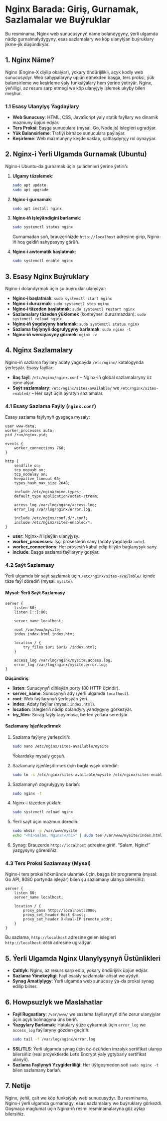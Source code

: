 # Nginx Barada: Giriş, Gurnamak, Sazlamalar we Buýruklar

Bu resminama, Nginx web sunucusynyň näme bolandygyny, ýerli ulgamda nädip gurnalmalydygyny, esas sazlamalary we köp ulanylýan buýruklary jikme-jik düşündirýär.

## 1. Nginx Näme?

Nginx (Engine-X diýlip okalýar), ýokary öndürijilikli, açyk kodly web sunucusydyr. Web sahypalaryny üpjün etmekden başga, ters proksi, ýük balansirleme we keşirleme ýaly funksiýalary hem ýerine ýetirýär. Nginx, ýeňilligi, az resurs sarp etmegi we köp ulanyjyly işlemek ukyby bilen meşhur.

### 1.1 Esasy Ulanylyş Ýagdaýlary

* **Web Sunucusy**: HTML, CSS, JavaScript ýaly statik faýllary we dinamik mazmuny üpjün edýär.
* **Ters Proksi**: Başga sunuculara (mysal: Go, Node.js) islegleri ugradýar.
* **Yük Balansirleme**: Trafiýi birnäçe sunuculara paýlaýar.
* **Keşirleme**: Web mazmunyny keşde saklap, çaltlaşdyryjy rol oynayýar.

## 2. Nginx-i Ýerli Ulgamda Gurnamak (Ubuntu)

Nginx-i Ubuntu-da gurnamak üçin şu ädimleri ýerine ýetiriň:

1. **Ulgamy täzelemek**:

   ```bash
   sudo apt update
   sudo apt upgrade
   ```
2. **Nginx-i gurnamak**:

   ```bash
   sudo apt install nginx
   ```
3. **Nginx-iň işleýändigini barlamak**:

   ```bash
   sudo systemctl status nginx
   ```

   Gurnamadan soň, brauzeriňizde `http://localhost` adresine girip, Nginx-iň hoş geldiň sahypasyny görüň.
4. **Nginx-i awtomatik başlatmak**:

   ```bash
   sudo systemctl enable nginx
   ```

## 3. Esasy Nginx Buýruklary

Nginx-i dolandyrmak üçin şu buýruklar ulanylýar:

* **Nginx-i başlatmak**: `sudo systemctl start nginx`
* **Nginx-i duruzmak**: `sudo systemctl stop nginx`
* **Nginx-i täzeden başlatmak**: `sudo systemctl restart nginx`
* **Sazlamalary täzeden ýüklemek** (konteýneri duruzmazdan): `sudo systemctl reload nginx`
* **Nginx-iň ýagdaýyny barlamak**: `sudo systemctl status nginx`
* **Sazlama faýlynyň dogrulygyny barlamak**: `sudo nginx -t`
* **Nginx-iň wersiýasyny görmek**: `nginx -v`

## 4. Nginx Sazlamalary

Nginx-iň sazlama faýllary adaty ýagdaýda `/etc/nginx/` katalogynda ýerleşýär. Esasy faýllar:

* **Baş faýl**: `/etc/nginx/nginx.conf` – Nginx-iň global sazlamalaryny öz içine alýar.
* **Saýt sazlamalary**: `/etc/nginx/sites-available/` we `/etc/nginx/sites-enabled/` – Her saýt üçin aýratyn sazlamalar.

### 4.1 Esasy Sazlama Faýly (`nginx.conf`)

Esasy sazlama faýlynyň gysgaça mysaly:

```nginx
user www-data;
worker_processes auto;
pid /run/nginx.pid;

events {
    worker_connections 768;
}

http {
    sendfile on;
    tcp_nopush on;
    tcp_nodelay on;
    keepalive_timeout 65;
    types_hash_max_size 2048;

    include /etc/nginx/mime.types;
    default_type application/octet-stream;

    access_log /var/log/nginx/access.log;
    error_log /var/log/nginx/error.log;

    include /etc/nginx/conf.d/*.conf;
    include /etc/nginx/sites-enabled/*;
}
```

* **user**: Nginx-iň işleýän ulanyjysy.
* **worker\_processes**: İşçi prosesleriň sany (adaty ýagdaýda `auto`).
* **worker\_connections**: Her prosesiň kabul edip bilýän baglanyşyk sany.
* **include**: Başga sazlama faýllaryny goşýar.

### 4.2 Saýt Sazlamasy

Ýerli ulgamda bir saýt sazlamak üçin `/etc/nginx/sites-available/` içinde täze faýl dörediň (mysal: `mysite`).

#### Mysal: Ýerli Saýt Sazlamasy

```nginx
server {
    listen 80;
    listen [::]:80;

    server_name localhost;

    root /var/www/mysite;
    index index.html index.htm;

    location / {
        try_files $uri $uri/ /index.html;
    }

    access_log /var/log/nginx/mysite.access.log;
    error_log /var/log/nginx/mysite.error.log;
}
```

**Düşündiriş**:

* **listen**: Sunucynyň diňleýän porty (80 HTTP üçindir).
* **server\_name**: Sunucynyň ady (ýerli ulgamda `localhost`).
* **root**: Web faýllarynyň ýerleşýän ýeri.
* **index**: Adaty faýllar (mysal: `index.html`).
* **location**: Islegleriň nädip dolandyrylýandygyny görkezýär.
* **try\_files**: Sorag faýly tapylmasa, berlen ýollara seredýär.

#### Sazlamany Işjeňleşdirmek

1. Sazlama faýlyny ýerleşdiriň:

   ```bash
   sudo nano /etc/nginx/sites-available/mysite
   ```

   Ýokardaky mysaly goşuň.
2. Sazlamany işjeňleşdirmek üçin baglanyşyk dörediň:

   ```bash
   sudo ln -s /etc/nginx/sites-available/mysite /etc/nginx/sites-enabled/
   ```
3. Sazlamanyň dogrulygyny barlaň:

   ```bash
   sudo nginx -t
   ```
4. Nginx-i täzeden ýükläň:

   ```bash
   sudo systemctl reload nginx
   ```
5. Ýerli saýt üçin mazmun dörediň:

   ```bash
   sudo mkdir -p /var/www/mysite
   echo "<h1>Salam, Nginx!</h1>" | sudo tee /var/www/mysite/index.html
   ```
6. Synag: Brauzerde `http://localhost` adresine giriň. “Salam, Nginx!” ýazgysyny görersiňiz.

### 4.3 Ters Proksi Sazlamasy (Mysal)

Nginx-i ters proksi hökmünde ulanmak üçin, başga bir programma (mysal: Go API, 8080 portynda işleýär) bilen şu sazlamany ulanyp bilersiňiz:

```nginx
server {
    listen 80;
    server_name localhost;

    location / {
        proxy_pass http://localhost:8080;
        proxy_set_header Host $host;
        proxy_set_header X-Real-IP $remote_addr;
    }
}
```

Bu sazlama, `http://localhost` adresine gelen islegleri `http://localhost:8080` adresine ugradýar.

## 5. Ýerli Ulgamda Nginx Ulanylyşynyň Üstünlikleri

* **Çaltlyk**: Nginx, az resurs sarp edip, ýokary öndürijilik üpjün edýär.
* **Sazlama Ýönekeýligi**: Faýl esasly sazlamalar aňsat we aýdyň.
* **Synag Amatlylygy**: Ýerli ulgamda web sunucusy ýa-da proksi synag edilip bilner.

## 6. Howpsuzlyk we Maslahatlar

* **Faýl Rugsatlary**: `/var/www/` we sazlama faýllarynyň diňe zerur ulanyjylar üçin açyk bolmagyna üns beriň.
* **Ýazgylary Barlamak**: Hatalary ýüze çykarmak üçin `error_log` we `access_log` faýllaryny gözden geçiriň:
  ```bash
  sudo tail -f /var/log/nginx/error.log
  ```
* **SSL/TLS**: Ýerli ulgamda synag üçin öz-özüňden imzalyk sertifikat ulanyp bilersiňiz (real proýektlerde Let’s Encrypt ýaly ygtybarly sertifikat ulanyň).
* **Sazlama Faýlynyň Yzygiderliliği**: Her üýtgeşmeden soň `sudo nginx -t` bilen sazlamany barlaň.

## 7. Netije

Nginx, ýeňil, çalt we köp funksiýaly web sunucusydyr. Bu resminama, Nginx-i ýerli ulgamda gurnamagy, esas sazlamalary we buýruklary görkezdi. Goşmaça maglumat üçin Nginx-iň resmi resminamalaryna göz aýlap bilersiňiz.
